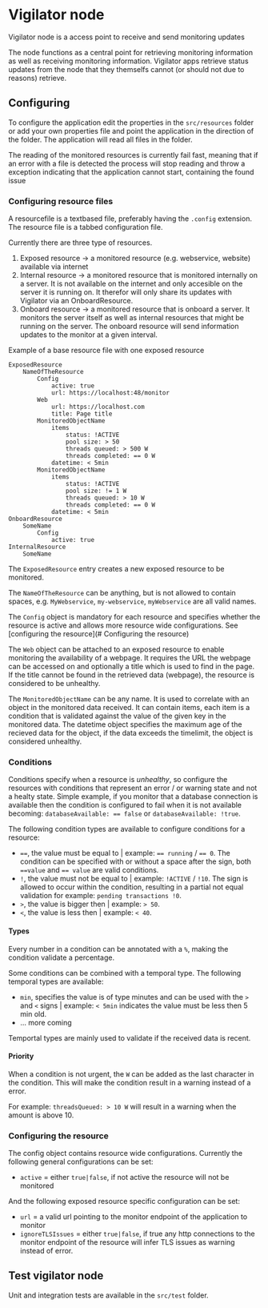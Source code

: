 # Vigilator node
Vigilator node is a access point to receive and send monitoring updates

The node functions as a central point for retrieving monitoring information as well as receiving monitoring information.
Vigilator apps retrieve status updates from the node that they themselfs cannot (or should not due to reasons) retrieve.

## Configuring

To configure the application edit the properties in the `src/resources` folder or add your own properties file and point the application in the direction of the folder. The application will read all files in the folder.

The reading of the monitored resources is currently fail fast, meaning that if an error with a file is detected the process will stop reading and throw a exception indicating that the application cannot start, containing the found issue

### Configuring resource files

A resourcefile is a textbased file, preferably having the `.config` extension.
The resource file is a tabbed configuration file.

Currently there are three type of resources.
1. Exposed resource
->  a monitored resource (e.g. webservice, website) available via internet
2. Internal resource 
-> a monitored resource that is monitored internally on a server. It is not available on the internet and only accesible on the server it is running on. 
It therefor will only share its updates with Vigilator via an OnboardResource.
3.  Onboard resource
-> a monitored resource that is onboard a server. It monitors the server itself as well as internal resources that might be running on the server.
The onboard resource will send information updates to the monitor at a given interval.

Example of a base resource file with one exposed resource
```
ExposedResource
	NameOfTheResource
		Config
			active: true
			url: https://localhost:48/monitor
		Web
			url: https://localhost.com
			title: Page title
		MonitoredObjectName
			items
				status: !ACTIVE
				pool size: > 50
				threads queued: > 500 W
				threads completed: == 0 W
			datetime: < 5min
		MonitoredObjectName
			items
				status: !ACTIVE
				pool size: != 1 W
				threads queued: > 10 W
				threads completed: == 0 W
			datetime: < 5min
OnboardResource
	SomeName
		Config
			active: true
InternalResource
	SomeName
```

The `ExposedResource` entry creates a new exposed resource to be monitored.

The `NameOfTheResource` can be anything, but is not allowed to contain spaces, e.g. `MyWebservice`, `my-webservice`, `myWebservice` are all valid names.

The `Config` object is mandatory for each resource and specifies whether the resource is active and allows more resource wide configurations. See [configuring the resource](# Configuring the resource)

The `Web` object can be attached to an exposed resource to enable monitoring the availability of a webpage. It requires the URL the webpage can be accessed on and optionally a title which is used to find in the page. 
If the title cannot be found in the retrieved data (webpage), the resource is considered to be unhealthy.

The `MonitoredObjectName` can be any name. It is used to correlate with an object in the monitored data received. 
It can contain items, each item is a condition that is validated against the value of the given key in the monitored data.
The datetime object specifies the maximum age of the recieved data for the object, if the data exceeds the timelimit, the object is considered unhealthy.

### Conditions

Conditions specify when a resource is *unhealthy*, so configure the resources with conditions that represent an error / or warning state and not a healty state.
Simple example, if you monitor that a database connection is available then the condition is configured to fail when it is not available becoming: `databaseAvailable: == false` or `databaseAvailable: !true`.

The following condition types are available to configure conditions for a resource:
- `==`, the value must be equal to | example: `== running` / `== 0`. The condition can be specified with or without a space after the sign, both `==value` and `== value` are valid conditions.
- `!`, the value must not be equal to | example: `!ACTIVE` / `!10`. The sign is allowed to occur within the condition, resulting in a partial not equal validation for example: `pending transactions !0`.
- `>`, the value is bigger then | example: `> 50`.
- `<`, the value is less then | example: `< 40`.

#### Types

Every number in a condition can be annotated with a `%`, making the condition validate a percentage.

Some conditions can be combined with a temporal type.
The following temporal types are available:
- `min`, specifies the value is of type minutes and can be used with the `>` and `<` signs | example: `< 5min` indicates the value must be less then 5 min old.
- ... more coming

Temportal types are mainly used to validate if the received data is recent.

#### Priority

When a condition is not urgent, the `W` can be added as the last character in the condition.
This will make the condition result in a warning instead of a error. 

For example: `threadsQueued: > 10 W` will result in a warning when the amount is above 10.

### Configuring the resource

The config object contains resource wide configurations.
Currently the following general configurations can be set:
- `active` = either `true|false`, if not active the resource will not be monitored

And the following exposed resource specific configuration can be set:
- `url` = a valid url pointing to the monitor endpoint of the application to monitor 
- `ignoreTLSIssues` = either `true|false`, if true any http connections to the monitor endpoint of the resource will infer TLS issues as warning instead of error.

## Test vigilator node

Unit and integration tests are available in the `src/test` folder.